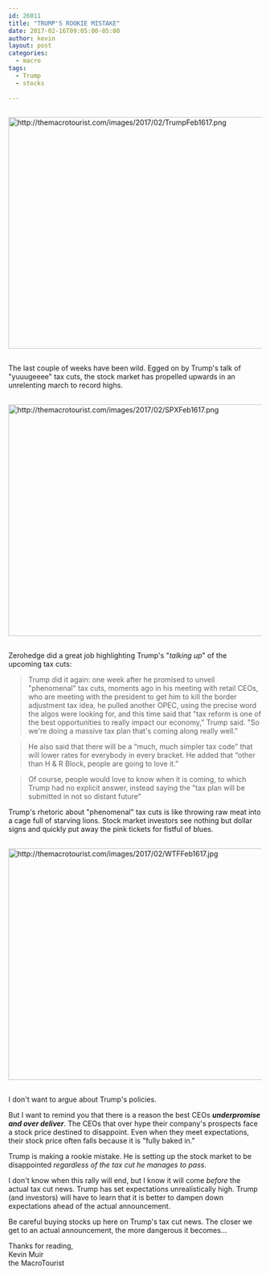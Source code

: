 ```yaml
---
id: 26011
title: "TRUMP'S ROOKIE MISTAKE"
date: 2017-02-16T09:05:00-05:00
author: kevin
layout: post
categories:
  - macro
tags:
  - Trump
  - stocks
   
---
```

<a href="http://themacrotourist.com/images/2017/02/TrumpFeb1617.png"><img src="http://themacrotourist.com/images/2017/02/TrumpFeb1617.png" alt="http://themacrotourist.com/images/2017/02/TrumpFeb1617.png" width="750" height="460" style="margin:30px auto;display:block;"></a>

The last couple of weeks have been wild.  Egged on by Trump's talk of "yuuugeeee" tax cuts, the stock market has propelled upwards in an unrelenting march to record highs.

<a href="http://themacrotourist.com/images/2017/02/SPXFeb1617.png"><img src="http://themacrotourist.com/images/2017/02/SPXFeb1617.png" alt="http://themacrotourist.com/images/2017/02/SPXFeb1617.png" width="750" height="460" style="margin:30px auto;display:block;"></a>

Zerohedge did a great job highlighting Trump's "*talking up*" of the upcoming tax cuts:

>Trump did it again: one week after he promised to unveil "phenomenal" tax cuts, moments ago in his meeting with retail CEOs, who are meeting with the president to get him to kill the border adjustment tax idea, he pulled another OPEC, using the precise word the algos were looking for, and this time said that "tax reform is one of the best opportunities to really impact our economy," Trump said. "So we're doing a massive tax plan that's coming along really well."

>He also said that there will be a “much, much simpler tax code” that will lower rates for everybody in every bracket. He added that “other than H & R Block, people are going to love it.”

>Of course, people would love to know when it is coming, to which Trump had no explicit answer, instead saying the "tax plan will be submitted in not so distant future”

Trump's rhetoric about "phenomenal" tax cuts is like throwing raw meat into a cage full of starving lions.  Stock market investors see nothing but dollar signs and quickly put away the pink tickets for fistful of blues.

<a href="http://themacrotourist.com/images/2017/02/WTFFeb1617.jpg"><img src="http://themacrotourist.com/images/2017/02/WTFFeb1617.jpg" alt="http://themacrotourist.com/images/2017/02/WTFFeb1617.jpg" width="600" height="460" style="margin:30px auto;display:block;"></a>

I don't want to argue about Trump's policies.  

But I want to remind you that there is a reason the best CEOs ***underpromise and over deliver***.  The CEOs that over hype their company's prospects face a stock price destined to disappoint.  Even when they meet expectations, their stock price often falls because it is "fully baked in."

Trump is making a rookie mistake.  He is setting up the stock market to be disappointed *regardless of the tax cut he manages to pass.*  

I don't know when this rally will end, but I know it will come *before* the actual tax cut news.  Trump has set expectations unrealistically high.  Trump (and investors) will have to learn that it is better to dampen down expectations ahead of the actual announcement.

Be careful buying stocks up here on Trump's tax cut news.  The closer we get to an actual announcement, the more dangerous it becomes...

Thanks for reading,  
Kevin Muir  
the MacroTourist  









